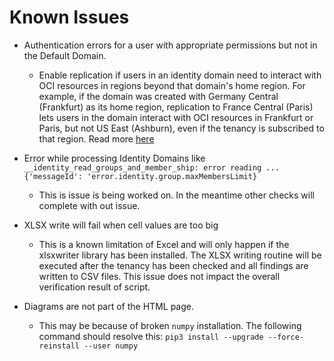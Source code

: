 # Known Issues


- Authentication errors for a user with appropriate permissions but not in the Default Domain.
  - Enable replication if users in an identity domain need to interact with OCI resources in regions beyond that domain's home region. For example, if the domain was created with Germany Central (Frankfurt) as its home region, replication to France Central (Paris) lets users in the domain interact with OCI resources in Frankfurt or Paris, but not US East (Ashburn), even if the tenancy is subscribed to that region. Read more [here](https://docs.oracle.com/en-us/iaas/Content/Identity/domains/to-manage-regions-for-domains.htm)

- Error while processing Identity Domains like `__identity_read_groups_and_member_ship: error reading ... {'messageId': 'error.identity.group.maxMembersLimit}`
    - This is issue is being worked on. In the meantime other checks will complete with out issue.
-  XLSX write will fail when cell values are too big
   * This is a known limitation of Excel and will only happen if the xlsxwriter library has been installed. The XLSX writing
     routine will be executed after the tenancy has been checked and all findings are written to CSV files. This issue does
     not impact the overall verification result of script.
- Diagrams are not part of the HTML page.
   * This may be because of broken `numpy` installation. The following command should resolve this:
   `pip3 install --upgrade --force-reinstall --user numpy`
